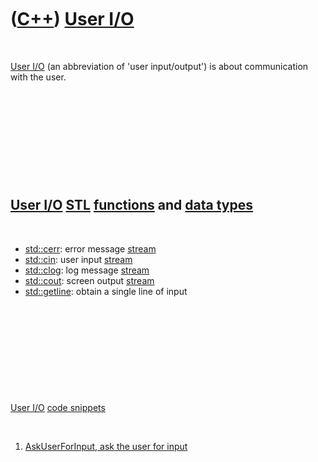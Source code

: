 
 

 

 

 

 

([C++](Cpp.md)) [User I/O](CppUserIo.md)
==========================================

 

[User I/O](CppUserIo.md) (an abbreviation of 'user input/output') is
about communication with the user.

 

 

 

 

 

[User I/O](CppUserIo.md) [STL](CppStl.md) [functions](CppFunction.md) and [data types](CppDataType.md)
----------------------------------------------------------------------------------------------------------

 

-   [std::cerr](CppCerr.md): error message [stream](CppStream.md)
-   [std::cin](CppCin.md): user input [stream](CppStream.md)
-   [std::clog](CppClog.md): log message [stream](CppStream.md)
-   [std::cout](CppCout.md): screen output [stream](CppStream.md)
-   [std::getline](CppGetline.md): obtain a single line of input

 

 

 

 

 

[User I/O](CppUserIo.md) [code snippets](CppCodeSnippets.md)

 

1.  [AskUserForInput, ask the user for input](CppAskUserForInput.md)

 

 

 

 

 

 

